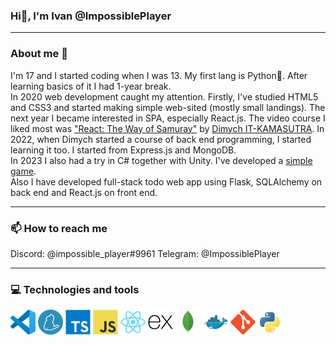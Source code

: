 ### Hi👋, I'm Ivan @ImpossiblePlayer 

---

### About me 📃
I'm 17 and I started coding when I was 13. My first lang is Python🐍. After learning basics of it I had 1-year break.  
In 2020 web development caught my attention. Firstly, I've studied HTML5 and CSS3 and started making simple web-sited (mostly small landings). The next year I became interested in SPA, especially React.js. The video course I liked most was ["React: The Way of Samuray"](https://www.youtube.com/playlist?list=PLcvhF2Wqh7DNVy1OCUpG3i5lyxyBWhGZ8) by [Dimych IT-KAMASUTRA](https://www.youtube.com/c/ITKAMASUTRA). In 2022, when Dimych started a course of back end programming, I started learning it too. I started from Express.js and MongoDB.  
In 2023 I also had a try in C# together with Unity. I've developed a [simple game](https://github.com/ImpossiblePlayer/unity-game).  
Also I have developed full-stack todo web app using Flask, SQLAlchemy on back end and React.js on front end.

---

### 📫 How to reach me
Discord: @impossible_player#9961
Telegram: @ImpossiblePlayer

---
### 💻 Technologies and tools

<div>
  <img src="https://github.com/devicons/devicon/blob/master/icons/vscode/vscode-original.svg" title="VS Code" alt="VS code" width="40" height="40"/>
  <img src="https://github.com/devicons/devicon/blob/master/icons/yarn/yarn-original.svg" title="Yarn" alt="Yarn" width="40" height="40"/>
  <img src="https://github.com/devicons/devicon/blob/master/icons/typescript/typescript-original.svg" title="TypeScript" alt="TypeScript" width="40" height="40"/>
  <img src="https://github.com/devicons/devicon/blob/master/icons/javascript/javascript-original.svg" title="JavaScript" alt="JavaScript" width="40" height="40"/>
  <img src="https://github.com/devicons/devicon/blob/master/icons/react/react-original.svg" title="React.js" alt="React.js" width="40" height="40"/>
  <img src="https://github.com/devicons/devicon/blob/master/icons/express/express-original.svg" title="Express.js" alt="Express.js" width="40" height="40"/>
  <img src="https://github.com/devicons/devicon/blob/master/icons/mongodb/mongodb-original.svg" title="MongoDB" alt="MongoDB" width="40" height="40"/>
  <img src="https://github.com/devicons/devicon/blob/master/icons/docker/docker-original.svg" title="Docker" alt="Docker" width="40" height="40"/>
  <img src="https://github.com/devicons/devicon/blob/master/icons/git/git-original.svg" title="GIT" alt="GIT" width="40" height="40"/>
  <img src="https://github.com/devicons/devicon/blob/master/icons/python/python-original.svg" title="Python" alt="Python" width="40" height="40"/>

</div>

